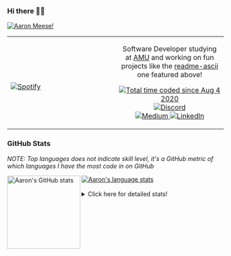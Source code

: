 ### Hi there 👋🏻
[![Aaron Meese!](https://user-images.githubusercontent.com/17814535/88975338-a2aabf00-d27f-11ea-963f-8a19608716b4.png)](https://github.com/ajmeese7/readme-ascii "README ASCII")

<!-- Modified from project here: https://github.com/novatorem/novatorem -->
<table width="100%"> 
  <tr>
  <td width="50%">
      
&nbsp; <br> [![Spotify](https://ajmeese7.vercel.app/api/spotify)](https://open.spotify.com/user/ajmeese)

  </td>
  <td width="50%">
    <p align="center">
    Software Developer studying at <a href="https://www.amu.apus.edu/">AMU</a> and working on fun 
    projects like the <a href="https://github.com/ajmeese7/readme-ascii">readme-ascii</a> one featured above!
    </p>
    <p align="center">
      <a href="https://wakatime.com/@f726891d-3b02-46cd-9b60-e8c59f9e2b14">
        <img src="https://wakatime.com/badge/user/f726891d-3b02-46cd-9b60-e8c59f9e2b14.svg" alt="Total time coded since Aug 4 2020" title="WakaTime" />
      </a>
      <a href="http://link.aaronmeese.com/discord">
        <img src="https://img.shields.io/badge/discord-ajmeese7%234835-369?style=flat-square&logo=discord&logoColor=white&color=purple" alt="Discord" title="Discord">
      </a>
      <br />
      <a href="https://link.aaronmeese.com/medium">
        <img src="https://img.shields.io/badge/medium-ajmeese7-1DB954?style=flat-square&logo=medium&logoColor=white" alt="Medium" title="Medium">
      </a>
      <a href="https://link.aaronmeese.com/linkedin">
        <img src="https://img.shields.io/badge/linkedIn-aaronmeese-1DB954?style=flat-square&logo=linkedin&logoColor=white&color=blue" alt="LinkedIn" title="LinkedIn">
      </a>
    </p>
  </td>

</table>

[//]: <> (The `&nbsp;` is to have Aphelion take up more space)

### GitHub Stats ###
*NOTE: Top languages does not indicate skill level, it's a GitHub metric of which languages I have the most code in on GitHub*

<a href="https://profile-summary-for-github.com/user/ajmeese7">
  <img align="left" height="170px" src="https://github-readme-stats.vercel.app/api?username=ajmeese7&show_icons=true&line_height=27&count_private=true&include_all_commits=true" alt="Aaron's GitHub stats"/>
  <img src="https://github-readme-stats.vercel.app/api/top-langs/?username=ajmeese7&hide_langs_below=5&layout=compact" alt="Aaron's language stats"/>
</a>

<br />
<br />
<details>
<summary>Click here for detailed stats!</summary>

### :zap: Recent Activity
<!--START_SECTION:activity-->
1. ❗️ Opened issue [#75](https://github.com/ttskch/select2-bootstrap4-theme/issues/75) in [ttskch/select2-bootstrap4-theme](https://github.com/ttskch/select2-bootstrap4-theme)
2. 🗣 Commented on [#5087](https://github.com/openemr/openemr/issues/5087) in [openemr/openemr](https://github.com/openemr/openemr)
3. 🗣 Commented on [#5087](https://github.com/openemr/openemr/issues/5087) in [openemr/openemr](https://github.com/openemr/openemr)
4. 🗣 Commented on [#64](https://github.com/ajmeese7/spambot/issues/64) in [ajmeese7/spambot](https://github.com/ajmeese7/spambot)
5. 🗣 Commented on [#5087](https://github.com/openemr/openemr/issues/5087) in [openemr/openemr](https://github.com/openemr/openemr)
<!--END_SECTION:activity-->

### 🧐 Waka Stats
<!--START_SECTION:waka-->
![Code Time](http://img.shields.io/badge/Code%20Time-929%20hrs%206%20mins-blue)

**🐱 My GitHub Data** 

> 🏆 451 Contributions in the Year 2022
 > 
> 📦 356.5 kB Used in GitHub's Storage 
 > 
> 💼 Opted to Hire
 > 
> 📜 70 Public Repositories 
 > 
> 🔑 24 Private Repositories  
 > 
**I'm an Early 🐤** 

```text
🌞 Morning    246 commits    ██████░░░░░░░░░░░░░░░░░░░   26.77% 
🌆 Daytime    340 commits    █████████░░░░░░░░░░░░░░░░   37.0% 
🌃 Evening    321 commits    ████████░░░░░░░░░░░░░░░░░   34.93% 
🌙 Night      12 commits     ░░░░░░░░░░░░░░░░░░░░░░░░░   1.31%

```
📅 **I'm Most Productive on Sunday** 

```text
Monday       107 commits    ███░░░░░░░░░░░░░░░░░░░░░░   11.64% 
Tuesday      137 commits    ███░░░░░░░░░░░░░░░░░░░░░░   14.91% 
Wednesday    119 commits    ███░░░░░░░░░░░░░░░░░░░░░░   12.95% 
Thursday     126 commits    ███░░░░░░░░░░░░░░░░░░░░░░   13.71% 
Friday       117 commits    ███░░░░░░░░░░░░░░░░░░░░░░   12.73% 
Saturday     150 commits    ████░░░░░░░░░░░░░░░░░░░░░   16.32% 
Sunday       163 commits    ████░░░░░░░░░░░░░░░░░░░░░   17.74%

```


📊 **This Week I Spent My Time On** 

```text
⌚︎ Time Zone: America/New_York

💬 Programming Languages: 
PHP                      13 hrs 6 mins       ███████░░░░░░░░░░░░░░░░░░   29.7% 
TypeScript               10 hrs 45 mins      ██████░░░░░░░░░░░░░░░░░░░   24.36% 
JavaScript               7 hrs 39 mins       ████░░░░░░░░░░░░░░░░░░░░░   17.36% 
Markdown                 4 hrs 7 mins        ██░░░░░░░░░░░░░░░░░░░░░░░   9.36% 
Other                    2 hrs 36 mins       █░░░░░░░░░░░░░░░░░░░░░░░░   5.91%

🐱‍💻 Projects: 
sleep-from-home          14 hrs 28 mins      ████████░░░░░░░░░░░░░░░░░   32.8% 
meese.enterprises        13 hrs 1 min        ███████░░░░░░░░░░░░░░░░░░   29.51% 
karameese.com            4 hrs 3 mins        ██░░░░░░░░░░░░░░░░░░░░░░░   9.2% 
Unknown Project          4 hrs 1 min         ██░░░░░░░░░░░░░░░░░░░░░░░   9.11% 
aaronmeese.com           3 hrs 13 mins       █░░░░░░░░░░░░░░░░░░░░░░░░   7.32%

```

**I Mostly Code in JavaScript** 

```text
JavaScript               32 repos            █████████████░░░░░░░░░░░░   52.46% 
HTML                     8 repos             ███░░░░░░░░░░░░░░░░░░░░░░   13.11% 
Java                     4 repos             █░░░░░░░░░░░░░░░░░░░░░░░░   6.56% 
Python                   4 repos             █░░░░░░░░░░░░░░░░░░░░░░░░   6.56% 
Elixir                   2 repos             ░░░░░░░░░░░░░░░░░░░░░░░░░   3.28%

```



 Last Updated on 05/04/2022 00:06:13 UTC
<!--END_SECTION:waka-->
</details>
